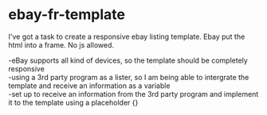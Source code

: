 # ebay-fr-template
I've got a task to create a responsive ebay listing template. Ebay put the html into a frame. No js allowed.


-eBay supports all kind of devices, so the template should be completely responsive</br>
-using a 3rd party program as a lister, so I am being able to intergrate the template and receive an information as a variable</br>
-set up to receive an information from the 3rd party program and implement it to the template using a placeholder {}
